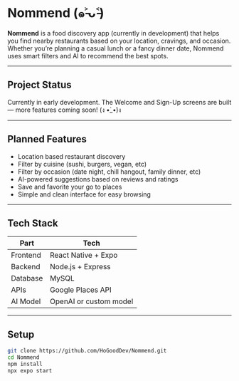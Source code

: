 

# Nommend (๑˃̵ᴗ˂̵)

**Nommend** is a food discovery app (currently in development) that helps you find nearby restaurants based on your location, cravings, and occasion. Whether you’re planning a casual lunch or a fancy dinner date, Nommend uses smart filters and AI to recommend the best spots.

---

## Project Status

Currently in early development. The Welcome and Sign-Up screens are built — more features coming soon! (ง •̀\_•́)ง

---

## Planned Features

* Location based restaurant discovery
* Filter by cuisine (sushi, burgers, vegan, etc)
* Filter by occasion (date night, chill hangout, family dinner, etc)
* AI-powered suggestions based on reviews and ratings
* Save and favorite your go to places
* Simple and clean interface for easy browsing

---

## Tech Stack

| Part     | Tech                   |
| -------- | ---------------------- |
| Frontend | React Native + Expo    |
| Backend  | Node.js + Express      |
| Database | MySQL                  |
| APIs     | Google Places API      |
| AI Model | OpenAI or custom model |

---

## Setup

```bash
git clone https://github.com/HoGoodDev/Nommend.git
cd Nommend
npm install
npx expo start
```

